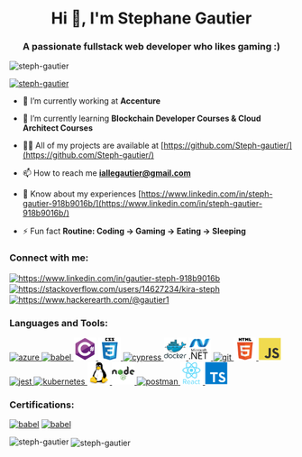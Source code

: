 <h1 align="center">Hi 👋, I'm Stephane Gautier</h1>
<h3 align="center">A passionate fullstack web developer who likes gaming :)</h3>

<p align="left"> <img src="https://komarev.com/ghpvc/?username=steph-gautier&label=Profile%20views&color=0e75b6&style=flat" alt="steph-gautier" /> </p>

<p align="left"> <a href="https://github.com/ryo-ma/github-profile-trophy"><img src="https://github-profile-trophy.vercel.app/?username=steph-gautier" alt="steph-gautier" /></a> </p>

- 🔭 I’m currently working at **Accenture**

- 🌱 I’m currently learning **Blockchain Developer Courses & Cloud Architect Courses**

- 👨‍💻 All of my projects are available at [https://github.com/Steph-gautier/](https://github.com/Steph-gautier/)

- 📫 How to reach me **iallegautier@gmail.com**

- 📄 Know about my experiences [https://www.linkedin.com/in/steph-gautier-918b9016b/](https://www.linkedin.com/in/steph-gautier-918b9016b/)

- ⚡ Fun fact **Routine: Coding -> Gaming -> Eating -> Sleeping**

<h3 align="left">Connect with me:</h3>
<p align="left">
<a href="https://linkedin.com/in/https://www.linkedin.com/in/gautier-steph-918b9016b" target="blank"><img align="center" src="https://raw.githubusercontent.com/rahuldkjain/github-profile-readme-generator/master/src/images/icons/Social/linked-in-alt.svg" alt="https://www.linkedin.com/in/gautier-steph-918b9016b" height="30" width="40" /></a>
<a href="https://stackoverflow.com/users/https://stackoverflow.com/users/14627234/kira-steph" target="blank"><img align="center" src="https://raw.githubusercontent.com/rahuldkjain/github-profile-readme-generator/master/src/images/icons/Social/stack-overflow.svg" alt="https://stackoverflow.com/users/14627234/kira-steph" height="30" width="40" /></a>
<a href="https://www.hackerearth.com/https://www.hackerearth.com/@gautier1" target="blank"><img align="center" src="https://raw.githubusercontent.com/rahuldkjain/github-profile-readme-generator/master/src/images/icons/Social/hackerearth.svg" alt="https://www.hackerearth.com/@gautier1" height="30" width="40" /></a>
</p>

<h3 align="left">Languages and Tools:</h3>
<p align="left"> <a href="https://azure.microsoft.com/en-in/" target="_blank" rel="noreferrer"> <img src="https://www.vectorlogo.zone/logos/microsoft_azure/microsoft_azure-icon.svg" alt="azure" width="40" height="40"/> </a> <a href="https://babeljs.io/" target="_blank" rel="noreferrer"> <img src="https://www.vectorlogo.zone/logos/babeljs/babeljs-icon.svg" alt="babel" width="40" height="40"/> </a> <a href="https://www.w3schools.com/cs/" target="_blank" rel="noreferrer"> <img src="https://raw.githubusercontent.com/devicons/devicon/master/icons/csharp/csharp-original.svg" alt="csharp" width="40" height="40"/> </a> <a href="https://www.w3schools.com/css/" target="_blank" rel="noreferrer"> <img src="https://raw.githubusercontent.com/devicons/devicon/master/icons/css3/css3-original-wordmark.svg" alt="css3" width="40" height="40"/> </a> <a href="https://www.cypress.io" target="_blank" rel="noreferrer"> <img src="https://raw.githubusercontent.com/simple-icons/simple-icons/6e46ec1fc23b60c8fd0d2f2ff46db82e16dbd75f/icons/cypress.svg" alt="cypress" width="40" height="40"/> </a> <a href="https://www.docker.com/" target="_blank" rel="noreferrer"> <img src="https://raw.githubusercontent.com/devicons/devicon/master/icons/docker/docker-original-wordmark.svg" alt="docker" width="40" height="40"/> </a> <a href="https://dotnet.microsoft.com/" target="_blank" rel="noreferrer"> <img src="https://raw.githubusercontent.com/devicons/devicon/master/icons/dot-net/dot-net-original-wordmark.svg" alt="dotnet" width="40" height="40"/> </a> <a href="https://git-scm.com/" target="_blank" rel="noreferrer"> <img src="https://www.vectorlogo.zone/logos/git-scm/git-scm-icon.svg" alt="git" width="40" height="40"/> </a> <a href="https://www.w3.org/html/" target="_blank" rel="noreferrer"> <img src="https://raw.githubusercontent.com/devicons/devicon/master/icons/html5/html5-original-wordmark.svg" alt="html5" width="40" height="40"/> </a> <a href="https://developer.mozilla.org/en-US/docs/Web/JavaScript" target="_blank" rel="noreferrer"> <img src="https://raw.githubusercontent.com/devicons/devicon/master/icons/javascript/javascript-original.svg" alt="javascript" width="40" height="40"/> </a> <a href="https://jestjs.io" target="_blank" rel="noreferrer"> <img src="https://www.vectorlogo.zone/logos/jestjsio/jestjsio-icon.svg" alt="jest" width="40" height="40"/> </a> <a href="https://kubernetes.io" target="_blank" rel="noreferrer"> <img src="https://www.vectorlogo.zone/logos/kubernetes/kubernetes-icon.svg" alt="kubernetes" width="40" height="40"/> </a> <a href="https://www.linux.org/" target="_blank" rel="noreferrer"> <img src="https://raw.githubusercontent.com/devicons/devicon/master/icons/linux/linux-original.svg" alt="linux" width="40" height="40"/> </a> <a href="https://nodejs.org" target="_blank" rel="noreferrer"> <img src="https://raw.githubusercontent.com/devicons/devicon/master/icons/nodejs/nodejs-original-wordmark.svg" alt="nodejs" width="40" height="40"/> </a> <a href="https://postman.com" target="_blank" rel="noreferrer"> <img src="https://www.vectorlogo.zone/logos/getpostman/getpostman-icon.svg" alt="postman" width="40" height="40"/> </a> <a href="https://reactjs.org/" target="_blank" rel="noreferrer"> <img src="https://raw.githubusercontent.com/devicons/devicon/master/icons/react/react-original-wordmark.svg" alt="react" width="40" height="40"/> </a> <a href="https://www.typescriptlang.org/" target="_blank" rel="noreferrer"> <img src="https://raw.githubusercontent.com/devicons/devicon/master/icons/typescript/typescript-original.svg" alt="typescript" width="40" height="40"/> </a> </p>

<h3 align="left">Certifications:</h3>
<p align="left">
  <a href="https://learn.microsoft.com/api/credentials/share/en-us/IalleKemgangStephaneGautier-0704/B855BC146CE3F0CA?sharingId=3336F21E8F6E6FEF"><img src="https://learn.microsoft.com/en-us/media/learn/certification/badges/microsoft-certified-fundamentals-badge.svg" alt="babel" width="60" height="60"/></a>
  <a href="https://learn.microsoft.com/api/credentials/share/en-us/IalleKemgangStephaneGautier-0704/13418C624E182433?sharingId=3336F21E8F6E6FEF"><img src="https://learn.microsoft.com/en-us/media/learn/certification/badges/microsoft-certified-associate-badge.svg" alt="babel" width="60" height="60"/></a>
</p>

<p><img align="left" src="https://github-readme-stats.vercel.app/api/top-langs?username=steph-gautier&show_icons=true&locale=en&layout=compact" alt="steph-gautier" /></p>

<p>&nbsp;<img align="center" src="https://github-readme-stats.vercel.app/api?username=steph-gautier&show_icons=true&locale=en" alt="steph-gautier" /></p>
